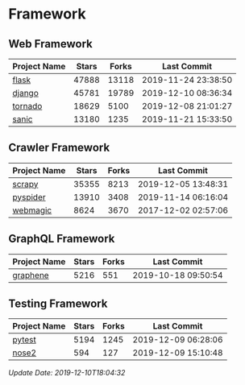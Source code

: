 # Framework

## Web Framework

| Project Name | Stars | Forks | Last Commit |
| ------------ | ----- | ----- | ----------- |
| [flask](https://github.com/pallets/flask) | 47888 | 13118 | 2019-11-24 23:38:50 |
| [django](https://github.com/django/django) | 45781 | 19789 | 2019-12-10 08:36:34 |
| [tornado](https://github.com/tornadoweb/tornado) | 18629 | 5100 | 2019-12-08 21:01:27 |
| [sanic](https://github.com/huge-success/sanic) | 13180 | 1235 | 2019-11-21 15:33:50 |

## Crawler Framework

| Project Name | Stars | Forks | Last Commit |
| ------------ | ----- | ----- | ----------- |
| [scrapy](https://github.com/scrapy/scrapy) | 35355 | 8213 | 2019-12-05 13:48:31 |
| [pyspider](https://github.com/binux/pyspider) | 13910 | 3408 | 2019-11-14 06:16:04 |
| [webmagic](https://github.com/code4craft/webmagic) | 8624 | 3670 | 2017-12-02 02:57:06 |

## GraphQL Framework

| Project Name | Stars | Forks | Last Commit |
| ------------ | ----- | ----- | ----------- |
| [graphene](https://github.com/graphql-python/graphene) | 5216 | 551 | 2019-10-18 09:50:54 |

## Testing Framework

| Project Name | Stars | Forks | Last Commit |
| ------------ | ----- | ----- | ----------- |
| [pytest](https://github.com/pytest-dev/pytest) | 5194 | 1245 | 2019-12-09 06:28:06 |
| [nose2](https://github.com/nose-devs/nose2) | 594 | 127 | 2019-12-09 15:10:48 |

*Update Date: 2019-12-10T18:04:32*